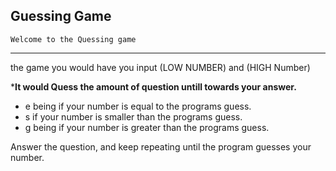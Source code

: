 ## Guessing Game



	Welcome to the Quessing game
 ****************************************

the game you would have you input (LOW NUMBER) and (HIGH Number)

 *****It would Quess the amount of question untill towards your answer.****

- e being if your number is equal to the programs guess.
- s if your number is smaller than the programs guess.
- g being if your number is greater than the programs guess. 

 Answer the question, and keep repeating until the program guesses your number.
